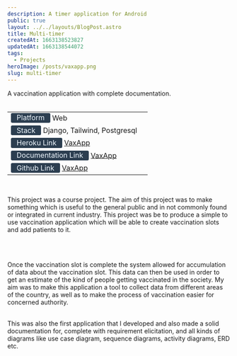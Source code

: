 ```yaml
---
description: A timer application for Android
public: true
layout: ../../layouts/BlogPost.astro
title: Multi-timer
createdAt: 1663138523827
updatedAt: 1663138544072
tags:
  - Projects
heroImage: /posts/vaxapp.png
slug: multi-timer
---
```


<style>
    #badge {
        box-sizing: border-box;
        display: inline-block;
        
        color: #F0F8FF;

        border-radius: 0.2rem; 
        text-align: center;

        font-size: 1rem;
        font-weight: 400;
        padding: 0.05rem 0.8rem 0.1rem;
        line-height: inherit;
        background-color: #2c3e50;
    
    }
    

</style>

[heroku link]: https://vaxapp2878.herokuapp.com/
[doc link]: https://daffodilvarsity-my.sharepoint.com/:w:/g/personal/nazmus11-6174_diu_edu_bd/EZUqbBQSNk9LjGYdrUNeKK8B47XeK7yt4phfRfCs9QFTng?e=6iGrkJ
[github link]: https://github.com/nazmus-saqueeb-ashrafi/vaxapp-192-35-2878

A vaccination application with complete documentation.
<br/><br/>

|                                                               |     |
| ------------------------------------------------------------- | --- |
| <span id='badge'>Platform</span> Web                          |
| <span id='badge'>Stack</span> Django, Tailwind, Postgresql    |
| <span id='badge'>Heroku Link</span> [VaxApp][heroku link]     |
| <span id='badge'>Documentation Link</span> [VaxApp][doc link] |
| <span id='badge'>Github Link</span> [VaxApp][github link]     |

<br>

This project was a course project. The aim of this project was to make something which is useful to the general public and in not commonly found or integrated in current industry. This project was be to produce a simple to use vaccination application which will be able to create vaccination slots and add patients to it.

<br/><br/>

Once the vaccination slot is complete the system allowed for accumulation of data about the vaccination slot. This data can then be used in order to get an estimate of the kind of people getting vaccinated in the society. My aim was to make this application a tool to collect data from different areas of the country, as well as to make the process of vaccination easier for concerned authority.
<br/><br/>

This was also the first application that I developed and also made a solid documentation for, complete with requirement elicitation, and all kinds of diagrams like use case diagram, sequence diagrams, activity diagrams, ERD etc.
<br/><br/>
